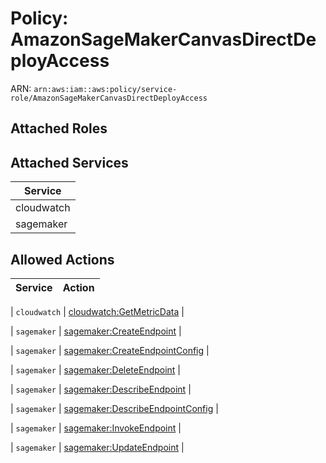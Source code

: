 # Policy: AmazonSageMakerCanvasDirectDeployAccess

ARN: `arn:aws:iam::aws:policy/service-role/AmazonSageMakerCanvasDirectDeployAccess`

## Attached Roles

## Attached Services

| Service |
|---------|
| cloudwatch |
| sagemaker |

## Allowed Actions

| Service | Action |
|:-------:|--------|

| `cloudwatch` | [cloudwatch:GetMetricData](../actions.md#cloudwatch:getmetricdata) |

| `sagemaker` | [sagemaker:CreateEndpoint](../actions.md#sagemaker:createendpoint) |

| `sagemaker` | [sagemaker:CreateEndpointConfig](../actions.md#sagemaker:createendpointconfig) |

| `sagemaker` | [sagemaker:DeleteEndpoint](../actions.md#sagemaker:deleteendpoint) |

| `sagemaker` | [sagemaker:DescribeEndpoint](../actions.md#sagemaker:describeendpoint) |

| `sagemaker` | [sagemaker:DescribeEndpointConfig](../actions.md#sagemaker:describeendpointconfig) |

| `sagemaker` | [sagemaker:InvokeEndpoint](../actions.md#sagemaker:invokeendpoint) |

| `sagemaker` | [sagemaker:UpdateEndpoint](../actions.md#sagemaker:updateendpoint) |

